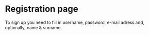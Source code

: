 # Registration page
To sign up you need to fill in username, password, e-mail adress and, optionally, name & surname.
